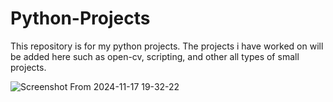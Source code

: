 # Python-Projects
This repository is for my python projects. The projects i have worked on will be added here such as open-cv, scripting, and other all types of small projects.

![Screenshot From 2024-11-17 19-32-22](https://github.com/user-attachments/assets/e3678260-27c1-4cab-b8b5-3fcb8164becf)
